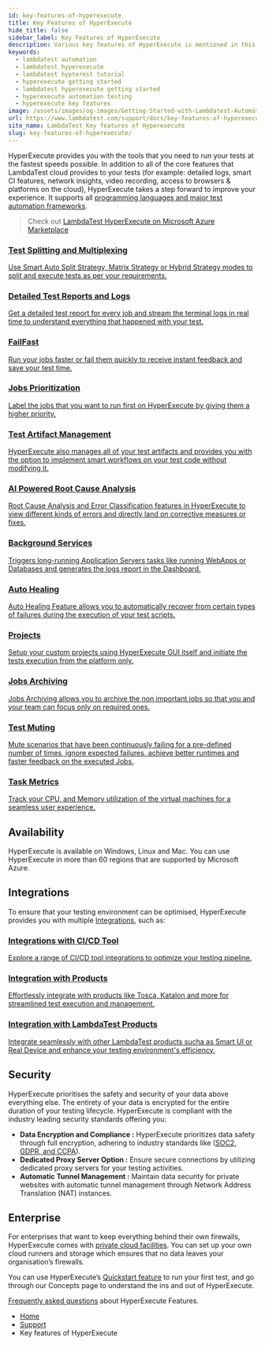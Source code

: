 ```yaml
---
id: key-features-of-hyperexecute
title: Key Features of HyperExecute
hide_title: false
sidebar_label: Key Features of HyperExecute
description: Various key features of HyperExecute is mentioned in this document
keywords:
  - lambdatest automation
  - lambdatest hyperexecute
  - lambdatest hypterest tutorial
  - hyperexecute getting started
  - lambdatest hyperexecute getting started
  - hyperexecute automation testing
  - hyperexecute key features
image: /assets/images/og-images/Getting-Started-with-Lambdatest-Automation.jpg
url: https://www.lambdatest.com/support/docs/key-features-of-hyperexecute/
site_name: LambdaTest Key features of Hyperexecute
slug: key-features-of-hyperexecute/
---
```


<script type="application/ld+json"
      dangerouslySetInnerHTML={{ __html: JSON.stringify({
       "@context": "https://schema.org",
        "@type": "BreadcrumbList",
        "itemListElement": [{
          "@type": "ListItem",
          "position": 1,
          "name": "Home",
          "item": "https://www.lambdatest.com"
        },{
          "@type": "ListItem",
          "position": 2,
          "name": "Support",
          "item": "https://www.lambdatest.com/support/docs/"
        },{
          "@type": "ListItem",
          "position": 3,
          "name": "Key features of HyperExecute",
          "item": "https://www.lambdatest.com/support/docs/key-features-of-hyperexecute"
        }]
      })
    }}
></script>

HyperExecute provides you with the tools that you need to run your tests at the fastest speeds possible. In addition to all of the core features that LambdaTest cloud provides to your tests (for example: detailed logs, smart CI features, network insights, video recording, access to browsers & platforms on the cloud), HyperExecute takes a step forward to improve your experience. It supports all [programming languages and major test automation frameworks](/support/docs/hyperexecute-supported-languages-and-frameworks/).

>Check out [LambdaTest HyperExecute on Microsoft Azure Marketplace](https://azuremarketplace.microsoft.com/en-us/marketplace/apps/lambdatestinc1584019832435.hyper_execute?exp=ubp8&tab=Overview)
    
<!-- ### Core Features -->
<div className="support_main">
  
  <a href = "/support/docs/hyperexecute-test-splitting-and-multiplexing/">
  <div className="support_inners">
    <h3>Test Splitting and Multiplexing</h3>
    <p>Use Smart Auto Split Strategy, Matrix Strategy or Hybrid Strategy modes to split and execute tests as per your requirements.</p>
  </div>
  </a>

  <a href = "/support/docs/hyperexecute-reports/">
  <div className="support_inners">
    <h3>Detailed Test Reports and Logs</h3>
    <p>Get a detailed test report for every job and stream the terminal logs in real time to understand everything that happened with your test.</p>
  </div>
  </a>

  <a href="/support/docs/hyperexecute-failfast/">
  <div className="support_inners">
    <h3>FailFast</h3>
    <p>Run your jobs faster or fail them quickly to receive instant feedback and save your test time.</p>
  </div>
  </a>

  <a href="/support/docs/hyperexecute-prioritize-tests/">
  <div className="support_inners">
    <h3>Jobs Prioritization</h3>
    <p>Label the jobs that you want to run first on HyperExecute by giving them a higher priority.</p>
  </div>
  </a>

  <a href="/support/docs/hyperexecute-artifacts-url/">
  <div className="support_inners">
    <h3>Test Artifact Management</h3>
    <p>HyperExecute also manages all of your test artifacts and provides you with the option to implement smart workflows on your test code without modifying it.</p>
  </div>
  </a>

  <a href="/support/docs/ai-powered-test-failure-analysis/">
  <div className="support_inners">
    <h3>AI Powered Root Cause Analysis</h3>
    <p>Root Cause Analysis and Error Classification features in HyperExecute to view different kinds of errors and directly land on corrective measures or fixes.</p>
  </div>
  </a>

  <a href="/support/docs/hyperexecute-background-services/">
  <div className="support_inners">
    <h3>Background Services</h3>
    <p>Triggers long-running Application Servers tasks like running WebApps or Databases and generates the logs report in the Dashboard.</p>
  </div>
  </a>

  <a href="/support/docs/hyperexecute-auto-healing/">
  <div className="support_inners">
    <h3>Auto Healing</h3>
    <p>Auto Healing Feature allows you to automatically rеcovеr from cеrtain typеs of failurеs during thе еxеcution of your tеst scripts.</p>
  </div>
  </a>

  <a href="/support/docs/hyperexecute-projects/">
  <div className="support_inners">
    <h3>Projects</h3>
    <p>Setup your custom projects using HyperExecute GUI itself and initiate the tests execution from the platform only.</p>
  </div>
  </a>

  <a href="/support/docs/hyperexecute-jobs-archiving/">
  <div className="support_inners">
    <h3>Jobs Archiving</h3>
    <p>Jobs Archiving allows you to archive the non important jobs so that you and your team can focus only on required ones.</p>
  </div>
  </a>

  <a href="/support/docs/hyperexecute-test-muting/">
  <div className="support_inners">
    <h3>Test Muting</h3>
    <p>Mute scenarios that have been continuously failing for a pre-defined number of times, ignore expected failures, achieve better runtimes and faster feedback on the executed Jobs.</p>
  </div>
  </a>  

  <a href="/support/docs/hyperexecute-task-metrics//">
  <div className="support_inners">
    <h3>Task Metrics</h3>
    <p>Track your CPU, and Memory utilization of the virtual machines for a seamless user experience.</p>
  </div>
  </a>  
</div>

## Availability

HyperExecute is available on Windows, Linux and Mac. You can use HyperExecute in more than 60 regions that are supported by Microsoft Azure.

## Integrations
To ensure that your testing environment can be optimised, HyperExecute provides you with multiple [Integrations](/support/docs/integration-with-hyperexecute/), such as:

<div className="support_main">
  <a href = "/support/docs/hyperexecute-integration-with-ci-cd-tools/">
  <div className="support_inners">
    <h3>Integrations with CI/CD Tool</h3>
    <p>Explore a range of CI/CD tool integrations to optimize your testing pipeline.</p>
  </div>
  </a>

  <a href = "/support/docs/hyperexecute-integration-with-products/">
  <div className="support_inners">
    <h3>Integration with Products</h3>
    <p>Effortlessly integrate with products like Tosca, Katalon and more for streamlined test execution and management.</p>
  </div>
  </a>

  <a href="/support/docs/he-integration-with-lambdatest-products/">
  <div className="support_inners">
    <h3>Integration with LambdaTest Products</h3>
    <p>Integrate seamlessly with other LambdaTest products sucha as Smart UI or Real Device and enhance your testing environment's efficiency.</p>
  </div>
  </a>  
</div>

## Security
HyperExecute prioritises the safety and security of your data above everything else. The entirety of your data is encrypted for the entire duration of your testing lifecycle. HyperExecute is compliant with the industry leading security standards offering you:

- **Data Encryption and Compliance :** HyperExecute prioritizes data safety through full encryption, adhering to industry standards like ([SOC2, GDPR, and CCPA](https://www.lambdatest.com/security)).
- **Dedicated Proxy Server Option :** Ensure secure connections by utilizing dedicated proxy servers for your testing activities.
- **Automatic Tunnel Management :** Maintain data security for private websites with automatic tunnel management through Network Address Translation (NAT) instances.

## Enterprise
For enterprises that want to keep everything behind their own firewalls, HyperExecute comes with [private cloud facilities](/support/docs/hyperexecute-private-cloud-setup/). You can set up your own cloud runners and storage which ensures that no data leaves your organisation’s firewalls. 

You can use HyperExecute’s [Quickstart feature](https://hyperexecute.lambdatest.com/quickstart) to run your first test, and go through our Concepts page to understand the ins and out of HyperExecute. 

[Frequently asked questions](/support/docs/hyperexecute-feature-faqs/) about HyperExecute Features.

<nav aria-label="breadcrumbs">
  <ul className="breadcrumbs">
    <li className="breadcrumbs__item">
      <a className="breadcrumbs__link" target="_self" href="https://www.lambdatest.com">
        Home
      </a>
    </li>
    <li className="breadcrumbs__item">
      <a className="breadcrumbs__link" target="_self" href="https://www.lambdatest.com/support/docs/">
        Support
      </a>
    </li>
    <li className="breadcrumbs__item breadcrumbs__item--active">
      <span className="breadcrumbs__link">
      Key features of HyperExecute
      </span>
    </li>
  </ul>
</nav>
